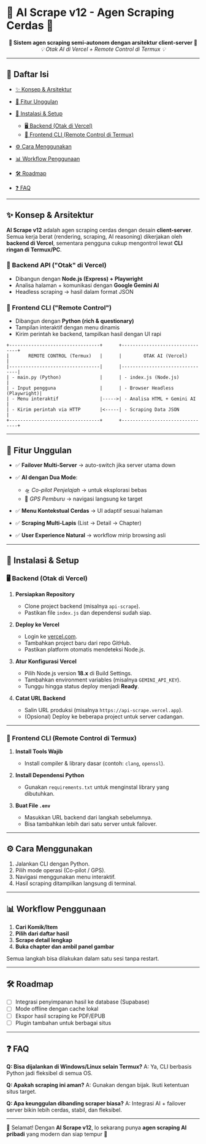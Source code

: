 # 📖 AI Scrape v12 - Agen Scraping Cerdas 🚀

<div align="center">
  <strong>🚀 Sistem agen scraping semi-autonom dengan arsitektur client-server 🚀</strong><br>
  <em>💡 Otak AI di Vercel + Remote Control di Termux 💡</em>
</div>

---

## 📌 Daftar Isi

* [✨ Konsep & Arsitektur](#-konsep--arsitektur)
* [🌟 Fitur Unggulan](#-fitur-unggulan)
* [🚀 Instalasi & Setup](#-instalasi--setup)

  * [🖥️ Backend (Otak di Vercel)](#️-backend-otak-di-vercel)
  * [📱 Frontend CLI (Remote Control di Termux)](#-frontend-cli-remote-control-di-termux)
* [⚙️ Cara Menggunakan](#️-cara-menggunakan)
* [📊 Workflow Penggunaan](#-workflow-penggunaan)
* [🛠️ Roadmap](#️-roadmap)
* [❓ FAQ](#-faq)

---

## ✨ Konsep & Arsitektur

**AI Scrape v12** adalah agen scraping cerdas dengan desain **client-server**. Semua kerja berat (rendering, scraping, AI reasoning) dikerjakan oleh **backend di Vercel**, sementara pengguna cukup mengontrol lewat **CLI ringan di Termux/PC**.

### 🔹 Backend API ("Otak" di Vercel)

* Dibangun dengan **Node.js (Express) + Playwright**
* Analisa halaman + komunikasi dengan **Google Gemini AI**
* Headless scraping → hasil dalam format JSON

### 🔹 Frontend CLI ("Remote Control")

* Dibangun dengan **Python (rich & questionary)**
* Tampilan interaktif dengan menu dinamis
* Kirim perintah ke backend, tampilkan hasil dengan UI rapi

```
+---------------------------------+      +--------------------------------+
|       REMOTE CONTROL (Termux)   |      |        OTAK AI (Vercel)        |
|---------------------------------|      |--------------------------------|
| - main.py (Python)              |      | - index.js (Node.js)           |
| - Input pengguna                |      | - Browser Headless (Playwright)|
| - Menu interaktif               |----->| - Analisa HTML + Gemini AI     |
| - Kirim perintah via HTTP       |<-----| - Scraping Data JSON           |
+---------------------------------+      +--------------------------------+
```

---

## 🌟 Fitur Unggulan

* ✅ **Failover Multi-Server** → auto-switch jika server utama down
* ✅ **AI dengan Dua Mode**:

  * 🛸 *Co-pilot Penjelajah* → untuk eksplorasi bebas
  * 🎯 *GPS Pemburu* → navigasi langsung ke target
* ✅ **Menu Kontekstual Cerdas** → UI adaptif sesuai halaman
* ✅ **Scraping Multi-Lapis** (List → Detail → Chapter)
* ✅ **User Experience Natural** → workflow mirip browsing asli

---

## 🚀 Instalasi & Setup

### 🖥️ Backend (Otak di Vercel)

1. **Persiapkan Repository**

   * Clone project backend (misalnya `api-scrape`).
   * Pastikan file `index.js` dan dependensi sudah siap.

2. **Deploy ke Vercel**

   * Login ke [vercel.com](https://vercel.com).
   * Tambahkan project baru dari repo GitHub.
   * Pastikan platform otomatis mendeteksi Node.js.

3. **Atur Konfigurasi Vercel**

   * Pilih Node.js version **18.x** di Build Settings.
   * Tambahkan environment variables (misalnya `GEMINI_API_KEY`).
   * Tunggu hingga status deploy menjadi **Ready**.

4. **Catat URL Backend**

   * Salin URL produksi (misalnya `https://api-scrape.vercel.app`).
   * (Opsional) Deploy ke beberapa project untuk server cadangan.

---

### 📱 Frontend CLI (Remote Control di Termux)

1. **Install Tools Wajib**

   * Install compiler & library dasar (contoh: `clang`, `openssl`).

2. **Install Dependensi Python**

   * Gunakan `requirements.txt` untuk menginstal library yang dibutuhkan.

3. **Buat File `.env`**

   * Masukkan URL backend dari langkah sebelumnya.
   * Bisa tambahkan lebih dari satu server untuk failover.

---

## ⚙️ Cara Menggunakan

1. Jalankan CLI dengan Python.
2. Pilih mode operasi (Co-pilot / GPS).
3. Navigasi menggunakan menu interaktif.
4. Hasil scraping ditampilkan langsung di terminal.

---

## 📊 Workflow Penggunaan

1. **Cari Komik/Item**
2. **Pilih dari daftar hasil**
3. **Scrape detail lengkap**
4. **Buka chapter dan ambil panel gambar**

Semua langkah bisa dilakukan dalam satu sesi tanpa restart.

---

## 🛠️ Roadmap

* [ ] Integrasi penyimpanan hasil ke database (Supabase)
* [ ] Mode offline dengan cache lokal
* [ ] Ekspor hasil scraping ke PDF/EPUB
* [ ] Plugin tambahan untuk berbagai situs

---

## ❓ FAQ

**Q: Bisa dijalankan di Windows/Linux selain Termux?**
A: Ya, CLI berbasis Python jadi fleksibel di semua OS.

**Q: Apakah scraping ini aman?**
A: Gunakan dengan bijak. Ikuti ketentuan situs target.

**Q: Apa keunggulan dibanding scraper biasa?**
A: Integrasi AI + failover server bikin lebih cerdas, stabil, dan fleksibel.

---

🎉 Selamat! Dengan **AI Scrape v12**, lo sekarang punya **agen scraping AI pribadi** yang modern dan siap tempur 🚀

